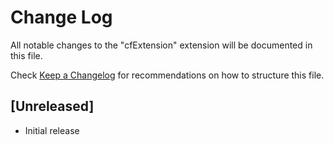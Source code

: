 # Change Log

All notable changes to the "cfExtension" extension will be documented in this file.

Check [Keep a Changelog](http://keepachangelog.com/) for recommendations on how to structure this file.

## [Unreleased]

- Initial release